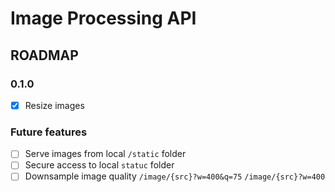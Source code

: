 # Image Processing API


## ROADMAP

### 0.1.0
- [x]  Resize images  


### Future features
- [ ] Serve images from local `/static` folder
- [ ] Secure access to local `statuc` folder
- [ ] Downsample image quality `/image/{src}?w=400&q=75` 
`/image/{src}?w=400` 